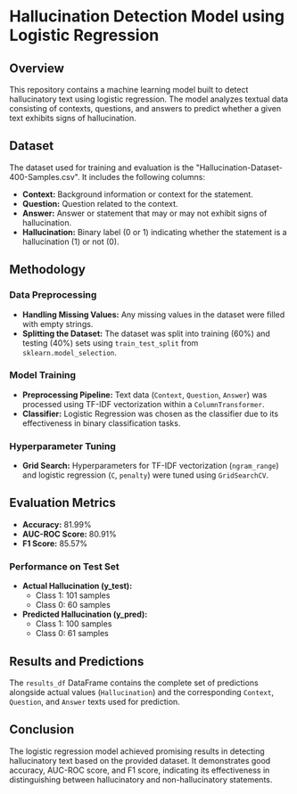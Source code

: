 # Hallucination Detection Model using Logistic Regression

## Overview
This repository contains a machine learning model built to detect hallucinatory text using logistic regression. The model analyzes textual data consisting of contexts, questions, and answers to predict whether a given text exhibits signs of hallucination.

## Dataset
The dataset used for training and evaluation is the "Hallucination-Dataset-400-Samples.csv". It includes the following columns:
- **Context:** Background information or context for the statement.
- **Question:** Question related to the context.
- **Answer:** Answer or statement that may or may not exhibit signs of hallucination.
- **Hallucination:** Binary label (0 or 1) indicating whether the statement is a hallucination (1) or not (0).

## Methodology

### Data Preprocessing
- **Handling Missing Values:** Any missing values in the dataset were filled with empty strings.
- **Splitting the Dataset:** The dataset was split into training (60%) and testing (40%) sets using `train_test_split` from `sklearn.model_selection`.

### Model Training
- **Preprocessing Pipeline:** Text data (`Context`, `Question`, `Answer`) was processed using TF-IDF vectorization within a `ColumnTransformer`.
- **Classifier:** Logistic Regression was chosen as the classifier due to its effectiveness in binary classification tasks.

### Hyperparameter Tuning
- **Grid Search:** Hyperparameters for TF-IDF vectorization (`ngram_range`) and logistic regression (`C`, `penalty`) were tuned using `GridSearchCV`.

## Evaluation Metrics
- **Accuracy:** 81.99%
- **AUC-ROC Score:** 80.91%
- **F1 Score:** 85.57%

### Performance on Test Set
- **Actual Hallucination (y_test):**
  - Class 1: 101 samples
  - Class 0: 60 samples
- **Predicted Hallucination (y_pred):**
  - Class 1: 100 samples
  - Class 0: 61 samples

## Results and Predictions

The `results_df` DataFrame contains the complete set of predictions alongside actual values (`Hallucination`) and the corresponding `Context`, `Question`, and `Answer` texts used for prediction.

## Conclusion

The logistic regression model achieved promising results in detecting hallucinatory text based on the provided dataset. It demonstrates good accuracy, AUC-ROC score, and F1 score, indicating its effectiveness in distinguishing between hallucinatory and non-hallucinatory statements.

